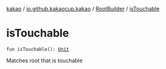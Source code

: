 [kakao](../../index.md) / [io.github.kakaocup.kakao](../index.md) / [RootBuilder](index.md) / [isTouchable](./is-touchable.md)

# isTouchable

`fun isTouchable(): `[`Unit`](https://kotlinlang.org/api/latest/jvm/stdlib/kotlin/-unit/index.html)

Matches root that is touchable

